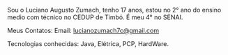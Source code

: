 Sou o Luciano Augusto Zumach, tenho 17 anos, estou no 2° ano do ensino medio com técnico no CEDUP de Timbó. É meu 4° no SENAI.

Meus Contatos:
Email: lucianozumach7c@gmail.com

Tecnologias conhecidas:
Java,
Elétrica,
PCP,
HardWare.
